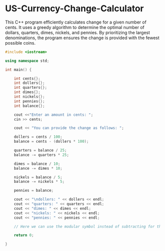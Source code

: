 # US-Currency-Change-Calculator

This C++ program efficiently calculates change for a given number of cents. It uses a greedy algorithm to determine the optimal number of dollars, quarters, dimes, nickels, and pennies. By prioritizing the largest denominations, the program ensures the change is provided with the fewest possible coins.

```cpp
#include <iostream>

using namespace std;

int main() {

    int cents{};
    int dollers{};
    int quarters{};
    int dimes{};
    int nickels{};
    int pennies{};
    int balance{};

    cout <<"Enter an amount in cents: ";
    cin >> cents;

    cout << "You can provide the change as follows: ";

    dollers = cents / 100;
    balance = cents - (dollers * 100);

    quarters = balance / 25;
    balance -= quarters * 25;

    dimes = balance / 10;
    balance -= dimes * 10;

    nickels = balance / 5;
    balance -= nickels * 5;

    pennies = balance;

    cout << "\ndollers: " << dollers << endl;
    cout << "quarters: " << quarters << endl;
    cout << "dimes: " << dimes << endl;
    cout << "nickels: " << nickels << endl;
    cout << "pennies: " << pennies << endl;

    // Here we can use the modular symbol instead of subtracting for the balance

    return 0;

}
